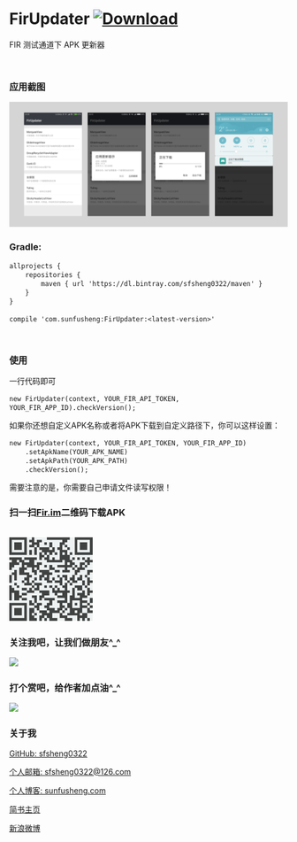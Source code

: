 # FirUpdater [ ![Download](https://api.bintray.com/packages/sfsheng0322/maven/FirUpdater/images/download.svg) ](https://bintray.com/sfsheng0322/maven/FirUpdater/_latestVersion)

FIR 测试通道下 APK 更新器 

<br/>

### 应用截图

<img src="/resources/res.png" >

<br/>

### Gradle:

    allprojects {
        repositories {
            maven { url 'https://dl.bintray.com/sfsheng0322/maven' }
        }
    }

    compile 'com.sunfusheng:FirUpdater:<latest-version>'

<br/>

### 使用

一行代码即可  

    new FirUpdater(context, YOUR_FIR_API_TOKEN, YOUR_FIR_APP_ID).checkVersion();
    
如果你还想自定义APK名称或者将APK下载到自定义路径下，你可以这样设置：

    new FirUpdater(context, YOUR_FIR_API_TOKEN, YOUR_FIR_APP_ID)
        .setApkName(YOUR_APK_NAME)
        .setApkPath(YOUR_APK_PATH)
        .checkVersion();
        
需要注意的是，你需要自己申请文件读写权限！

### 扫一扫[Fir.im](https://fir.im/FirUpdater)二维码下载APK

<br/>

<img src="/resources/fir.im.png" style="width: 30%;" alt="s">

<br/>

### 关注我吧，让我们做朋友^_^

<img src="http://ourvm0t8d.bkt.clouddn.com/follow_me.png">

### 打个赏吧，给作者加点油^_^

<img src="http://ourvm0t8d.bkt.clouddn.com/reward_me.png" >

### 关于我

[GitHub: sfsheng0322](https://github.com/sfsheng0322)  

[个人邮箱: sfsheng0322@126.com](https://mail.126.com/)
  
[个人博客: sunfusheng.com](http://sunfusheng.com/)
  
[简书主页](http://www.jianshu.com/users/88509e7e2ed1/latest_articles)
  
[新浪微博](http://weibo.com/u/3852192525) 